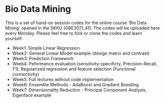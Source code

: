 # Bio Data Mining
This is a set of hand-on session codes for the online course 'Bio Data Mining' opened in the SKKU (GBE3071_41). 
The codes will be uploaded here every Monday. Please feel free to fork or clone the codes and learn yourself. 

- Week1: Simple Linear Regression
- Week2: General Linear Model example (design matrix and contrast)
- Week3: Prediction Framework
- Week4: Peformance evaluation (sensitivity-specificty, Precision-Recall, F1), Regularized regression and feature selection (Functional connectivity)
- Week5: Full lectures without code implementation
- Week6: Ensemble Methods - AdaBoost and Gradient Boosting
- Week7: Dimensionality Reduction - Principal Component Analysis, Eigenface example
